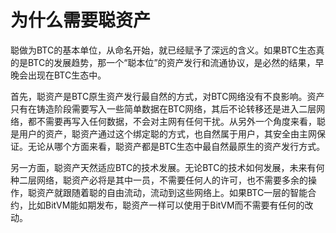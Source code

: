 为什么需要聪资产
===

聪做为BTC的基本单位，从命名开始，就已经赋予了深远的含义。如果BTC生态真的是BTC的发展趋势，那一个“聪本位”的资产发行和流通协议，是必然的结果，早晚会出现在BTC生态中。  


首先，聪资产是BTC原生资产发行最自然的方式，对BTC网络没有不良影响。资产只有在铸造阶段需要写入一些简单数据在BTC网络，其后不论转移还是进入二层网络，都不需要再写入任何数据，不会对主网有任何干扰。从另外一个角度来看，聪是用户的资产，聪资产通过这个绑定聪的方式，也自然属于用户，其安全由主网保证。无论从哪个方面来看，聪资产都是BTC生态中最自然最原生的资产发行方式。

另一方面，聪资产天然适应BTC的技术发展。无论BTC的技术如何发展，未来有何种二层网络，聪资产必将是其中一员，不需要任何人的许可，也不需要多余的操作，聪资产就跟随着聪的自由流动，流动到这些网络上。如果BTC一层的智能合约，比如BitVM能如期发布，聪资产一样可以使用于BitVM而不需要有任何的改动。



